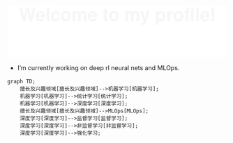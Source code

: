 <!--
**leepand/leepand** is a ✨ _special_ ✨ repository because its `README.md` (this file) appears on your GitHub profile.

Here are some ideas to get you started:

- 🔭 I’m currently working on ...
- 🌱 I’m currently learning ...
- 👯 I’m looking to collaborate on ...
- 🤔 I’m looking for help with ...
- 💬 Ask me about ...
- 📫 How to reach me: ...
- 😄 Pronouns: ...
- ⚡ Fun fact: ...
-->
![](assets/Bottom_up.svg)
- I’m currently working on deep rl neural nets and MLOps.
```mermaid
graph TD;
    擅长及兴趣领域[擅长及兴趣领域]-->机器学习[机器学习];
    机器学习[机器学习]-->统计学习[统计学习];
    机器学习[机器学习]-->深度学习[深度学习];
    擅长及兴趣领域[擅长及兴趣领域]-->MLOps[MLOps];
    深度学习[深度学习]-->监督学习[监督学习];
    深度学习[深度学习]-->非监督学习[非监督学习];
    深度学习[深度学习]-->强化学习;
```